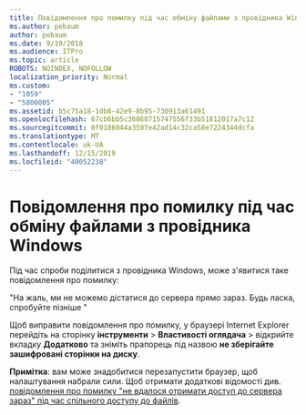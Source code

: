 ```yaml
---
title: Повідомлення про помилку під час обміну файлами з провідника Windows
ms.author: pebaum
author: pebaum
ms.date: 9/19/2018
ms.audience: ITPro
ms.topic: article
ROBOTS: NOINDEX, NOFOLLOW
localization_priority: Normal
ms.custom:
- "1059"
- "5800005"
ms.assetid: b5c75a18-1db8-42e9-8b95-730913a61491
ms.openlocfilehash: 67cb6bb5c36868715747556f33b51812017a7c12
ms.sourcegitcommit: 0f0186044a3597e42ad14c32ca58e7224344dcfa
ms.translationtype: MT
ms.contentlocale: uk-UA
ms.lasthandoff: 12/15/2019
ms.locfileid: "40052238"
---
```

# <a name="error-message-when-sharing-files-from-windows-explorer"></a>Повідомлення про помилку під час обміну файлами з провідника Windows

Під час спроби поділитися з провідника Windows, може з'явитися таке повідомлення про помилку:
  
"На жаль, ми не можемо дістатися до сервера прямо зараз. Будь ласка, спробуйте пізніше "
  
Щоб виправити повідомлення про помилку, у браузері Internet Explorer перейдіть на сторінку **інструменти** \> **Властивості оглядача** \> відкрийте вкладку **Додатково** та зніміть прапорець під назвою **не зберігайте зашифровані сторінки на диску**.
  
 **Примітка**: вам може знадобитися перезапустити браузер, щоб налаштування набрали сили. Щоб отримати додаткові відомості див. [повідомлення про помилку "не вдалося отримати доступ до сервера зараз" під час спільного доступу до файлів](https://go.microsoft.com/fwlink/?linkid=2022914).
  